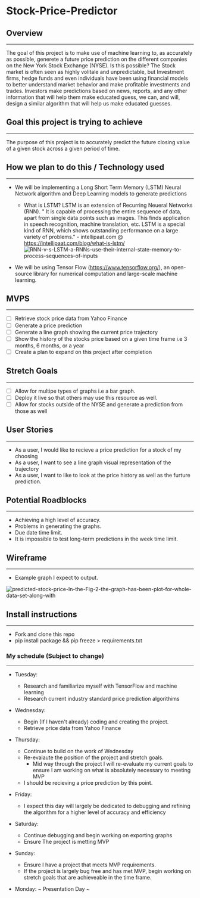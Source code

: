 # Stock-Price-Predictor

## Overview
---
The goal of this project is to make use of machine learning to, as accurately as possible, generete a future price prediction on the different companies on the New York Stock Exchange (NYSE). Is this possible? The Stock market is often seen as highly volitale and unpredictable, but Investment firms, hedge funds and even individuals have been using financial models to better understand market behavior and make profitable investments and trades. Investors make predictions based on news, reports, and any other information that will help them make educated guess, we can, and will, design a similar algorithm that will help us make educated guesses.


## Goal this project is trying to achieve
--- 
The purpose of this project is to accurately predict the future closing value of a given stock across a given period of time.

## How we plan to do this / Technology used
---
- We will be implementing a Long Short Term Memory (LSTM) Neural Network algorithm and Deep Learning models to generate predictions
  - What is LSTM? LSTM is an extension of Recurring Neueral Networks (RNN). " It is capable of processing the entire sequence of data, apart from single data points such as images. This finds application in speech recognition, machine translation, etc. LSTM is a special kind of RNN, which shows outstanding performance on a large variety of problems." - intellipaat.com @ https://intellipaat.com/blog/what-is-lstm/
  ![RNN-v-s-LSTM-a-RNNs-use-their-internal-state-memory-to-process-sequences-of-inputs](https://user-images.githubusercontent.com/108231637/197599859-07610330-74d7-4899-8282-24f73bd1fadd.jpg)

  
 - We will be using Tensor Flow (https://www.tensorflow.org/), an open-source library for numerical computation and large-scale machine learning.
 
  
 ## MVPS
 ---
 - [ ] Retrieve stock price data from Yahoo Finance
 - [ ] Generate a price prediction
 - [ ] Generate a line graph showing the current price trajectory
 - [ ] Show the history of the stocks price based on a given time frame i.e 3 months, 6 months, or a year
 - [ ] Create a plan to expand on this project after completion
 
 ## Stretch Goals
 ---
 - [ ] Allow for multipe types of graphs i.e a bar graph.
 - [ ] Deploy it live so that others may use this resource as well.
 - [ ] Allow for stocks outside of the NYSE and generate a prediction from those as well 
 
 ## User Stories
 ---
 - As a user, I would like to recieve a price prediction for a stock of my choosing
 - As a user, I want to see a line graph visual representation of the trajectory
 - As a user, I want to like to look at the price history as well as the furture prediction.
 
 ## Potential Roadblocks
 ---
 - Achieving a high level of accuracy.
 - Problems in generating the graphs.
 - Due date time limit.
 - It is impossible to test long-term predictions in the week time limit.
 
 ## Wireframe
 ---
 - Example graph I expect to output.


 ![predicted-stock-price-In-the-Fig-2-the-graph-has-been-plot-for-whole-data-set-along-with](https://user-images.githubusercontent.com/108231637/197602743-93f16269-c6fe-4fb0-bd2d-12e33dc28d75.png)

## Install instructions
---
- Fork and clone this repo
- pip install package && pip freeze > requirements.txt 

### My schedule (Subject to change)
---

- Tuesday: 
  - Research and familiarize myself with TensorFlow and machine learning
  - Research current industry standard price prediction algorithims
  
- Wednesday:
  - Begin (If I haven't already) coding and creating the project.
  - Retrieve price data from Yahoo Finance
  
- Thursday:
  - Continue to build on the work of Wednesday
  - Re-evalaute the position of the project and stretch goals. 
    - Mid way through the project I will re-evaluate my current goals to ensure I am working on what is absolutely necessary to meeting MVP
  - I should be recieving a price prediction by this point.
  
- Friday:
  - I expect this day will largely be dedicated to debugging and refining the algorithm for a higher level of accuracy and efficiency 
  
- Saturday:
  - Continue debugging and begin working on exporting graphs
  - Ensure The project is metting MVP
  
- Sunday:
  - Ensure I have a project that meets MVP requirements. 
  - If the project is largely bug free and has met MVP, begin working on stretch goals that are achieveable in the time frame.
  
 - Monday: 
~ Presentation Day ~
  
 
